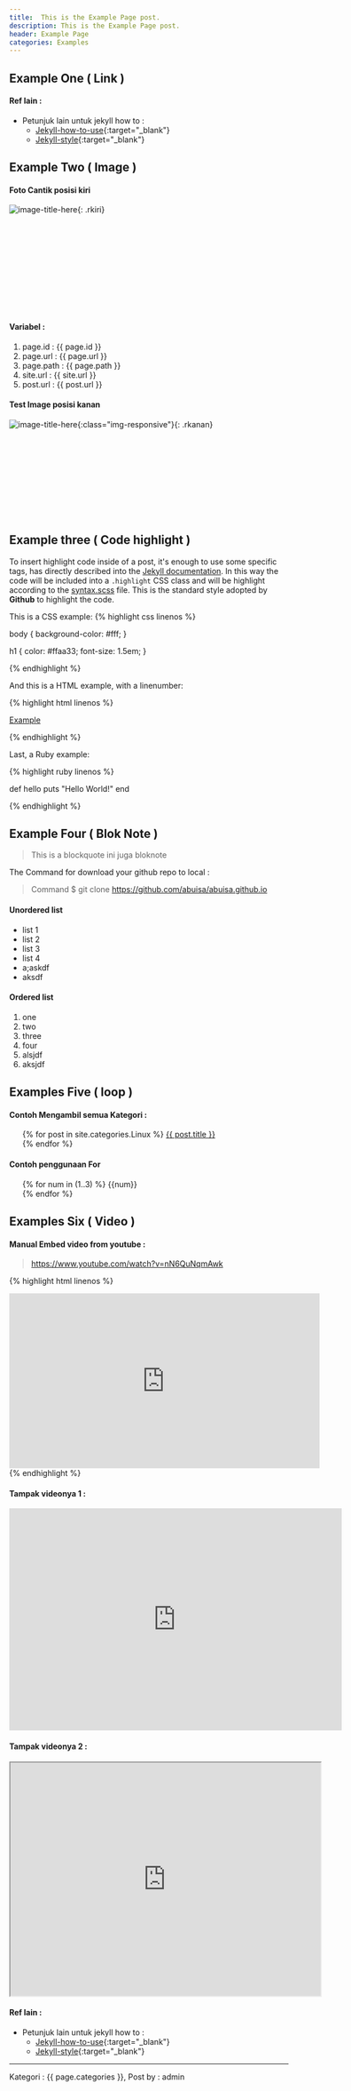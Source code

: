 ```yaml
---
title:  This is the Example Page post.
description: This is the Example Page post.
header: Example Page
categories: Examples
---
```

## Example One ( Link )
#### Ref lain : 
- Petunjuk lain untuk jekyll how to : 
	- [Jekyll-how-to-use](https://mademistakes.com/articles/jekyll-style-guide/){:target="_blank"}
	- [Jekyll-style](https://mademistakes.com/style-guide/){:target="_blank"}
 
## Example Two ( Image )

#### Foto Cantik posisi kiri
![image-title-here](img/cantik-icon.png){: .rkiri}
<pre>










</pre>

#### Variabel : 
1. page.id 		: {{ page.id }} <br>
2. page.url		: {{ page.url }} <br>
3. page.path	: {{ page.path }} <br>
4. site.url		: {{ site.url }} <br>
5. post.url		: {{ post.url }} <br>


#### Test Image posisi kanan

![image-title-here](img/cantik-icon.png){:class="img-responsive"}{: .rkanan}
<pre>









</pre>


## Example three ( Code highlight )

To insert highlight code inside of a post, it's enough to use some specific tags, has directly described into the [Jekyll documentation](http://jekyllrb.com/docs/templates/#code-snippet-highlighting). In this way the code will be included into a ``.highlight`` CSS class and will be highlight according to the [syntax.scss](https://github.com/mojombo/tpw/blob/master/css/syntax.css) file. This is the standard style adopted by **Github** to highlight the code. 

This is a CSS example:
{% highlight css linenos %}

body {
  background-color: #fff;
}

h1 {
  color: #ffaa33;
  font-size: 1.5em;
}

{% endhighlight %}

And this is a HTML example, with a linenumber:

{% highlight html linenos %}

<html>
  <a href="example.com">Example</a>
</html>

{% endhighlight %}

Last, a Ruby example:

{% highlight ruby linenos %}

def hello
  puts "Hello World!"
end

{% endhighlight %}

## Example Four ( Blok Note )

> This is a blockquote
> ini juga bloknote

The Command for download your github repo to local : 
> Command $ git clone https://github.com/abuisa/abuisa.github.io

#### Unordered list
- list 1
- list 2
- list 3
- list 4
- a;askdf
- aksdf

#### Ordered list
1. one
2. two
3. three
4. four
5. alsjdf
6. aksjdf

## Examples Five ( loop )

#### Contoh Mengambil semua Kategori : 
<ul>
{% for post in site.categories.Linux %}
	<a href="{{site.url}}{{post.url}}">{{ post.title }}</a><br />
{% endfor %}
</ul>

#### Contoh penggunaan For

<ul>
{% for num in (1..3) %}
    {{num}} <br>
{% endfor %}
</ul>

## Examples Six  ( Video )
#### Manual Embed video from youtube : 
> https://www.youtube.com/watch?v=nN6QuNqmAwk

{% highlight html linenos %}
<iframe 
  width="560" 
  height="315" 
  src="http://www.youtube.com/embed/nN6QuNqmAwk" 
  frameborder="0" 
  allowfullscreen>
</iframe>
{% endhighlight %}

#### Tampak videonya 1 : 
<iframe allowfullscreen="" class="YOUTUBE-iframe-video" frameborder="0" height="400" src="https://www.youtube.com/embed/fuS-3HSnpq4?feature=player_embedded" width="600"></iframe>


#### Tampak videonya 2 :
<iframe width="560" height="420" src="http://www.youtube.com/embed/fuS-3HSnpq4?color=white&theme=light"></iframe>


#### Ref lain : 
- Petunjuk lain untuk jekyll how to : 
	- [Jekyll-how-to-use](https://mademistakes.com/articles/jekyll-style-guide/){:target="_blank"}
	- [Jekyll-style](https://mademistakes.com/style-guide/){:target="_blank"}
 
____
Kategori : {{ page.categories }},
Post by : admin
